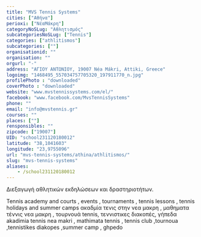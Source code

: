 ```yaml
---
title: "MVS Tennis Systems"
cities: ["Αθήνα"]
perioxi: ["ΝέαΜάκρη"]
categoryNoSLug: "Αθλητισμός"
subcategoriesNoSLug: ["Tennis"]
categories: ["athlitismos"]
subcategories: [""]
organisationid: ""
organisation: ""
orgurl: "-"
address: "ΑΓΙΟΥ ΑΝΤΩΝΙΟΥ, 19007 Néa Mákri, Attiki, Greece"
logoimg: "1468495_557034757705320_197911770_n.jpg"
profilePhoto : "downloaded"
coverPhoto : "downloaded"
website: "www.mvstennissystems.com/el/"
facebook: "www.facebook.com/MvsTennisSystems"
phone: ""
email: "info@mvstennis.gr"
courses: ""
places: [""]
rensponsibles: ""
zipcode: ["19007"]
UID: "school231120180012"
latitude: "38,1041603"
longitude: "23,9755096"
url: "mvs-tennis-systems/athina/athlitismos/"
slug: "mvs-tennis-systems"
aliases:
    - /school231120180012
---
```



Διεξαγωγή αθλητικών εκδηλώσεων και δραστηριοτήτων.

Tennis academy and courts , events , tournaments , tennis lessons , tennis holidays and summer camps ακαδμία τενις στην νεα μακρη , μαθηματα τέννις νεα μακρη , τουρνουά tennis, τεννιστικες διακοπές, γήπεδα akadimia tennis nea makri , mathimata tennis , tennis club ,tournoua ,tennistikes diakopes ,summer camp , ghpedo